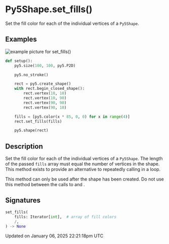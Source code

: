 # Py5Shape.set_fills()

Set the fill color for each of the individual vertices of a `Py5Shape`.

## Examples

<div class="example-table">

<div class="example-row"><div class="example-cell-image">

![example picture for set_fills()](/images/reference/Py5Shape_set_fills_0.png)

</div><div class="example-cell-code">

```python
def setup():
    py5.size(100, 100, py5.P2D)

    py5.no_stroke()

    rect = py5.create_shape()
    with rect.begin_closed_shape():
        rect.vertex(10, 10)
        rect.vertex(10, 90)
        rect.vertex(90, 90)
        rect.vertex(90, 10)

    fills = [py5.color(x * 85, 0, 0) for x in range(4)]
    rect.set_fills(fills)

    py5.shape(rect)
```

</div></div>

</div>

## Description

Set the fill color for each of the individual vertices of a `Py5Shape`. The length of the passed `fills` array must equal the number of vertices in the shape. This method exists to provide an alternative to repeatedly calling [](py5shape_set_fill) in a loop.

This method can only be used after the shape has been created. Do not use this method between the calls to [](py5shape_begin_shape) and [](py5shape_end_shape).

## Signatures

```python
set_fills(
    fills: Iterator[int],  # array of fill colors
    /,
) -> None
```

Updated on January 06, 2025 22:21:18pm UTC

